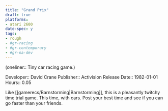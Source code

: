 ```yaml
---
title: "Grand Prix"
draft: true
platforms:
- atari 2600
date-spec: y
tags:
- rough
- #gr-racing 
- #gr-contemporary 
- #gr-na-dev 
---
```


(oneliner:: Tiny car racing game.)

Developer:: David Crane
Publisher:: Activision
Release Date:: 1982-01-01
Hours:: 0.05

Like [[gamerecs/Barnstorming|Barnstorming]], this is a pleasantly twitchy time trial game. This time, with cars. Post your best time and see if you can go faster than your friends.
